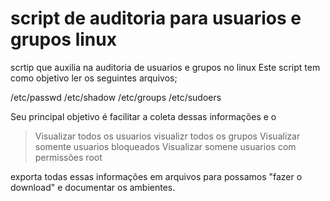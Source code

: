 # script de auditoria para usuarios e grupos linux
scrtip que auxilia na auditoria de usuarios e grupos no linux
Este script tem como objetivo ler os seguintes arquivos;

/etc/passwd
/etc/shadow
/etc/groups
/etc/sudoers 

Seu principal objetivo é facilitar a coleta dessas informações e o
> Visualizar todos os usuarios
> visualizr todos os grupos 
> Visualizar somente usuarios bloqueados
> Visualizar somene usuarios com permissões root

exporta todas essas informações em arquivos para possamos "fazer o download" e documentar os ambientes.


